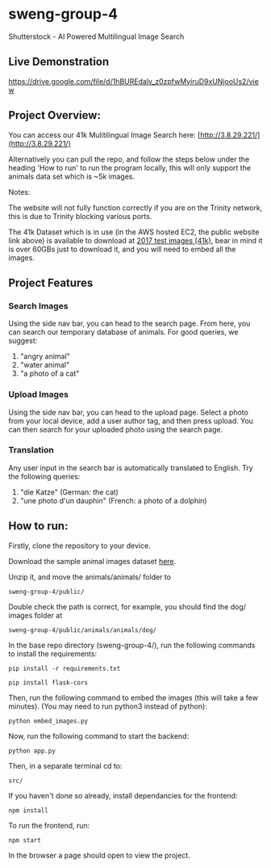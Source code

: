 # sweng-group-4
Shutterstock - AI Powered Multilingual Image Search

## Live Demonstration

https://drive.google.com/file/d/1hBUREdalv_z0zpfwMyiruD9xUNjooUs2/view

## Project Overview:
You can access our 41k Mulitilingual Image Search here: [http://3.8.29.221/](http://3.8.29.221/)

Alternatively you can pull the repo, and follow the steps below under the heading 'How to run' to run the program locally, this will only support the animals data set which is ~5k images.

Notes:

The website will not fully function correctly if you are on the Trinity network, this is due to Trinity blocking various ports.

The 41k Dataset which is in use (in the AWS hosted EC2, the public website link above) is available to download at [2017 test images (41k)](https://cocodataset.org/#download), bear in mind it is over 60GBs just to download it, and you will need to embed all the images. 

## Project Features

### Search Images

Using the side nav bar, you can head to the search page. From here, you can search our temporary database of animals. For good queries, we suggest:

1. "angry animal"
2. "water animal"
3. "a photo of a cat"

### Upload Images

Using the side nav bar, you can head to the upload page. Select a photo from your local device, add a user author tag, and then press upload. You can then search for your uploaded photo using the search page.

### Translation

Any user input in the search bar is automatically translated to English. Try the following queries:

1. "die Katze" (German: the cat)
2. "une photo d'un dauphin" (French: a photo of a dolphin)

## How to run:

Firstly, clone the repository to your device.

Download the sample animal images dataset [here](https://www.kaggle.com/datasets/iamsouravbanerjee/animal-image-dataset-90-different-animals/download?datasetVersionNumber=5).

Unzip it, and move the animals/animals/ folder to

```
sweng-group-4/public/
```

Double check the path is correct, for example, you should find the dog/ images folder at

```
sweng-group-4/public/animals/animals/dog/
```

In the base repo directory (sweng-group-4/), run the following commands to install the requirements:

```
pip install -r requirements.txt
```
```
pip install flask-cors
```
Then, run the following command to embed the images (this will take a few minutes). (You may need to run python3 instead of python):

```
python embed_images.py
```

Now, run the following command to start the backend:

```
python app.py
```

Then, in a separate terminal cd to:

```
src/
```

If you haven't done so already, install dependancies for the frontend:

```
npm install
```

To run the frontend, run:

```
npm start
```

In the browser a page should open to view the project.
